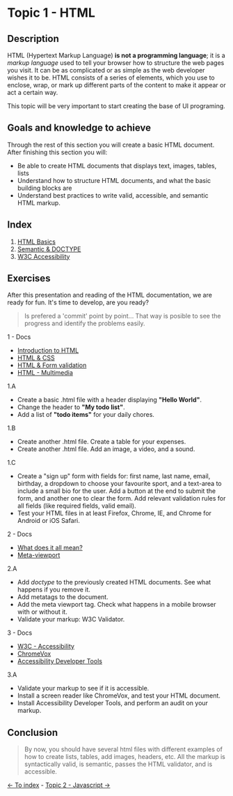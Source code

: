 # Topic 1 - HTML

## Description

HTML (Hypertext Markup Language) **is not a programming language**; it is a *markup language* used to tell your browser how to structure the web pages you visit.
It can be as complicated or as simple as the web developer wishes it to be. HTML consists of a series of elements, which you use to enclose, wrap, or mark up different parts of the content to make it appear or act a certain way.


This topic will be very important to start creating the base of UI programing.

## Goals and knowledge to achieve

Through the rest of this section you will create a basic HTML document. After finishing this section you will:

- Be able to create HTML documents that displays text, images, tables, lists
- Understand how to structure HTML documents, and what the basic building blocks are
- Understand best practices to write valid, accessible, and semantic HTML markup.

## Index

1. [HTML Basics](#html-basic)
2. [Semantic & DOCTYPE](#html-semantic)
3. [W3C Accessibility](#html-a19y)

## Exercises

After this presentation and reading of the HTML documentation, we are ready for fun. It's time to develop, are you ready?

> Is prefered a 'commit' point by point... That way is posible to see the progress and identify the problems easily.

1 - Docs
- [Introduction to HTML](https://developer.mozilla.org/en-US/docs/Learn/HTML/Introduction_to_HTML)
- [HTML & CSS](https://www.w3.org/standards/webdesign/htmlcss.html)
- [HTML & Form validation](https://developer.mozilla.org/en-US/docs/Learn/HTML/Forms/Form_validation)
- [HTML - Multimedia](https://developer.mozilla.org/en-US/docs/Learn/HTML/Multimedia_and_embedding)

1.A
- Create a basic .html file with a header displaying **"Hello World"**.
- Change the header to **"My todo list"**.
- Add a list of **"todo items"** for your daily chores.

1.B

- Create another .html file. Create a table for your expenses.
- Create another .html file. Add an image, a video, and a sound.

1.C

- Create a "sign up" form with fields for: first name, last name, email, birthday, a dropdown to choose your favourite sport, and a text-area to include a small bio for the user. Add a button at the end to submit the form, and another one to clear the form. Add relevant validation rules for all fields (like required fields, valid email).
- Test your HTML files in at least Firefox, Chrome, IE, and Chrome for Android or iOS Safari.

2 - Docs

- [What does it all mean?](https://diveintohtml5.info/semantics.html)
- [Meta-viewport](https://www.quirksmode.org/mobile/metaviewport/)

2.A

- Add *doctype* to the previously created HTML documents. See what happens if you remove it.
- Add metatags to the document.
- Add the meta viewport tag. Check what happens in a mobile browser with or without it.
- Validate your markup: W3C Validator.

3 - Docs

- [W3C - Accessibility](https://www.w3.org/standards/webdesign/accessibility)
- [ChromeVox](https://chrome.google.com/webstore/detail/chromevox/kgejglhpjiefppelpmljglcjbhoiplfn?hl=en)
- [Accessibility Developer Tools](https://chrome.google.com/webstore/detail/accessibility-developer-t/fpkknkljclfencbdbgkenhalefipecmb?hl=en)

3.A

- Validate your markup to see if it is accessible.
- Install a screen reader like ChromeVox, and test your HTML document.
- Install Accessibility Developer Tools, and perform an audit on your markup.

## Conclusion

> By now, you should have several html files with different examples of how to create lists, tables, add images, headers, etc. All the markup is syntactically valid, is semantic, passes the HTML validator, and is accessible.

[<- To index](../README.md#title) - [Topic 2 - Javascript ->](./topic2.md)